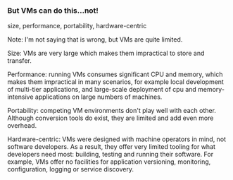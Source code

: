 
### But VMs can do this...not!

size, performance, portability, hardware-centric

Note:
I'm not saying that is wrong, but VMs are quite limited.

Size: VMs are very large which makes them impractical to store and transfer.

Performance: running VMs consumes significant CPU and memory, which makes them impractical in many scenarios, for example local development of multi-tier applications, and large-scale deployment of cpu and memory-intensive applications on large numbers of machines.

Portability: competing VM environments don't play well with each other. Although conversion tools do exist, they are limited and add even more overhead.

Hardware-centric: VMs were designed with machine operators in mind, not software developers. As a result, they offer very limited tooling for what developers need most: building, testing and running their software. For example, VMs offer no facilities for application versioning, monitoring, configuration, logging or service discovery.
